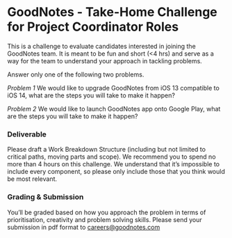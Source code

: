 GoodNotes - Take-Home Challenge for Project Coordinator Roles
===
This is a challenge to evaluate candidates interested in joining the GoodNotes team. It is meant to be fun and short (<4 hrs) and serve as a way for the team to understand your approach in tackling problems. 

Answer only one of the following two problems.

*Problem 1*
We would like to upgrade GoodNotes from iOS 13 compatible to iOS 14, what are the steps you will take to make it happen?  

*Problem 2*
We would like to launch GoodNotes app onto Google Play, what are the steps you will take to make it happen?  


### Deliverable
Please draft a Work Breakdown Structure (including but not limited to critical paths, moving parts and scope).  We recommend you to spend no more than 4 hours on this challenge.  We understand that it’s impossible to include every component, so please only include those that you think would be most relevant. 

### Grading & Submission
You’ll be graded based on how you approach the problem in terms of prioritisation, creativity and problem solving skills.  Please send your submission in pdf format to careers@goodnotes.com 

